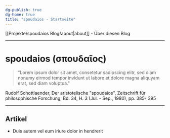 ```yaml
---
dg-publish: true
dg-home: true
title: "spoudaios - Startseite"
---
```

[[Projekte/spoudaios Blog/about\|about]] - Über diesen Blog

---

# spoudaios (σπουδαῖος)

> "Lorem ipsum dolor sit amet, consetetur sadipscing elitr, sed diam nonumy eirmod tempor invidunt ut labore et dolore magna aliquyam erat, sed diam voluptua."

Rudolf Schottlaender, Der aristotelische "spoudaios", Zeitschrift für philosophische Forschung, Bd. 34, H. 3 (Jul. - Sep., 1980), pp. 385- 395

---

## Artikel

- Duis autem vel eum iriure dolor in hendrerit